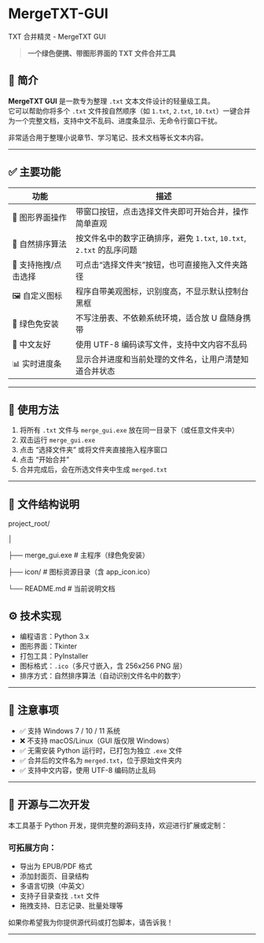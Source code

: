 # MergeTXT-GUI
TXT 合并精灵 - MergeTXT GUI

> **一个绿色便携、带图形界面的 TXT 文件合并工具**

## 🌟 简介

**MergeTXT GUI** 是一款专为整理 `.txt` 文本文件设计的轻量级工具。  
它可以帮助你将多个 `.txt` 文件按自然顺序（如 `1.txt`, `2.txt`, `10.txt`）一键合并为一个完整文档，支持中文不乱码、进度条显示、无命令行窗口干扰。

非常适合用于整理小说章节、学习笔记、技术文档等长文本内容。

---

## ✅ 主要功能

| 功能 | 描述 |
|------|------|
| 🧾 图形界面操作 | 带窗口按钮，点击选择文件夹即可开始合并，操作简单直观 |
| 🔢 自然排序算法 | 按文件名中的数字正确排序，避免 `1.txt`, `10.txt`, `2.txt` 的乱序问题 |
| 📁 支持拖拽/点击选择 | 可点击“选择文件夹”按钮，也可直接拖入文件夹路径 |
| 🖼️ 自定义图标 | 程序自带美观图标，识别度高，不显示默认控制台黑框 |
| 💾 绿色免安装 | 不写注册表、不依赖系统环境，适合放 U 盘随身携带 |
| 📄 中文友好 | 使用 UTF-8 编码读写文件，支持中文内容不乱码 |
| 📊 实时进度条 | 显示合并进度和当前处理的文件名，让用户清楚知道合并状态 |

---

## 🚀 使用方法

1. 将所有 `.txt` 文件与 `merge_gui.exe` 放在同一目录下（或任意文件夹中）
2. 双击运行 `merge_gui.exe`
3. 点击 “选择文件夹” 或将文件夹直接拖入程序窗口
4. 点击 “开始合并”
5. 合并完成后，会在所选文件夹中生成 `merged.txt`

---

## 📁 文件结构说明

project_root/

│

├── merge_gui.exe # 主程序（绿色免安装）

├── icon/ # 图标资源目录（含 app_icon.ico）

└── README.md # 当前说明文档


## ⚙️ 技术实现

- 编程语言：Python 3.x
- 图形界面：Tkinter
- 打包工具：PyInstaller
- 图标格式：`.ico`（多尺寸嵌入，含 256x256 PNG 层）
- 排序方式：自然排序算法（自动识别文件名中的数字）

---

## 📝 注意事项

- ✅ 支持 Windows 7 / 10 / 11 系统
- ❌ 不支持 macOS/Linux（GUI 版仅限 Windows）
- ✅ 无需安装 Python 运行时，已打包为独立 `.exe` 文件
- ✅ 合并后的文件名为 `merged.txt`，位于原始文件夹内
- ✅ 支持中文内容，使用 UTF-8 编码防止乱码

---

## 🧩 开源与二次开发

本工具基于 Python 开发，提供完整的源码支持，欢迎进行扩展或定制：

### 可拓展方向：
- 导出为 EPUB/PDF 格式
- 添加封面页、目录结构
- 多语言切换（中英文）
- 支持子目录查找 `.txt` 文件
- 拖拽支持、日志记录、批量处理等

如果你希望我为你提供源代码或打包脚本，请告诉我！

---

